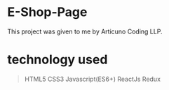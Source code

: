 # E-Shop-Page
 This project was given to me by Articuno Coding LLP.

# technology used

> HTML5
> CSS3
> Javascript(ES6+)
> ReactJs
> Redux
